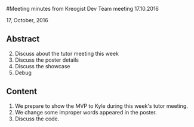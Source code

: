 #Meeting minutes from Kreogist Dev Team meeting 17.10.2016

17, October, 2016

## Abstract
2. Discuss about the tutor meeting this week
3. Discuss the poster details
4. Discuss the showcase
4. Debug

## Content
1. We prepare to show the MVP to Kyle during this week's tutor meeting.
2. We change some improper words appeared in the poster.
3. Discuss the code.
